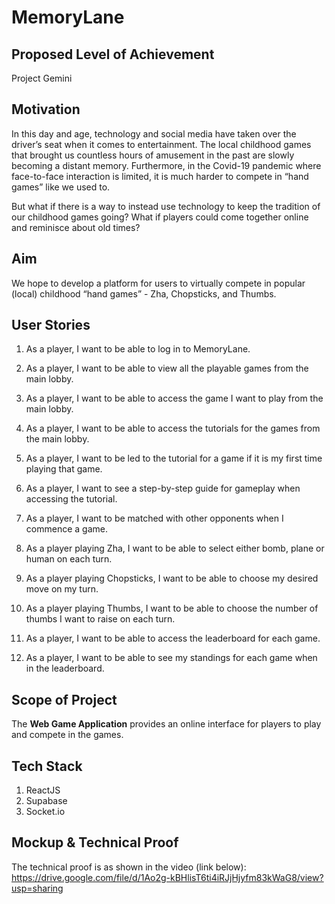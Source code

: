 # MemoryLane

## Proposed Level of Achievement

Project Gemini

## Motivation

In this day and age, technology and social media have taken over the driver’s seat when it comes to entertainment. The local childhood games that brought us countless hours of amusement in the past are slowly becoming a distant memory. Furthermore, in the Covid-19 pandemic where face-to-face interaction is limited, it is much harder to compete in “hand games” like we used to.

But what if there is a way to instead use technology to keep the tradition of our childhood games going? What if players could come together online and reminisce about old times? 


## Aim

We hope to develop a platform for users to virtually compete in popular (local) childhood “hand games” - Zha, Chopsticks, and Thumbs.


## User Stories

1. As a player, I want to be able to log in to MemoryLane.

2. As a player, I want to be able to view all the playable games from the main lobby.

3. As a player, I want to be able to access the game I want to play from the main lobby.

4. As a player, I want to be able to access the tutorials for the games from the main lobby.

5. As a player, I want to be led to the tutorial for a game if it is my first time playing that game.

6. As a player, I want to see a step-by-step guide for gameplay when accessing the tutorial.

7. As a player, I want to be matched with other opponents when I commence a game.

8. As a player playing Zha, I want to be able to select either bomb, plane or human on each turn.

9. As a player playing Chopsticks, I want to be able to choose my desired move on my turn.

10. As a player playing Thumbs, I want to be able to choose the number of thumbs I want to raise on each turn.

11. As a player, I want to be able to access the leaderboard for each game.

12. As a player, I want to be able to see my standings for each game when in the leaderboard.

## Scope of Project

The **Web Game Application** provides an online interface for players to play and compete in the games.

## Tech Stack

1. ReactJS
2. Supabase
3. Socket.io


## Mockup & Technical Proof

The technical proof is as shown in the video (link below):
https://drive.google.com/file/d/1Ao2g-kBHlisT6ti4iRJjHjyfm83kWaG8/view?usp=sharing
